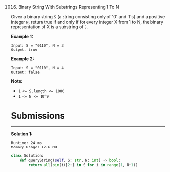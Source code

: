 1016. Binary String With Substrings Representing 1 To N

Given a binary string `S` (a string consisting only of '0' and '1's) and a positive integer `N`, return true if and only if for every integer X from 1 to N, the binary representation of X is a substring of `S`.

 

**Example 1:**
```
Input: S = "0110", N = 3
Output: true
```

**Example 2:**
```
Input: S = "0110", N = 4
Output: false
```

**Note:**

* `1 <= S.length <= 1000`
* `1 <= N <= 10^9`

# Submissions
---
**Solution 1:**
```
Runtime: 24 ms
Memory Usage: 12.6 MB
```
```python
class Solution:
    def queryString(self, S: str, N: int) -> bool:
        return all(bin(i)[2:] in S for i in range(1, N+1))
```